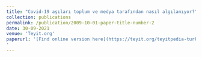 ```yaml
---
title: "Covid-19 aşıları toplum ve medya tarafından nasıl algılanıyor?"
collection: publications
permalink: /publication/2009-10-01-paper-title-number-2
date: 30-09-2021
venue: 'Teyit.org'
paperurl: '[Find online version here](https://teyit.org/teyitpedia-turkiyede-covid-19-asilari-toplum-tarafindan-nasil-algilaniyor)
'
---
```





